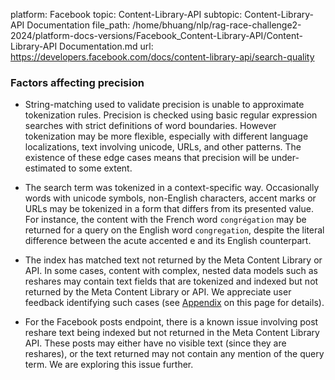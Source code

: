 platform: Facebook
topic: Content-Library-API
subtopic: Content-Library-API Documentation
file_path: /home/bhuang/nlp/rag-race-challenge2-2024/platform-docs-versions/Facebook_Content-Library-API/Content-Library-API Documentation.md
url: https://developers.facebook.com/docs/content-library-api/search-quality


### Factors affecting precision

* String-matching used to validate precision is unable to approximate tokenization rules. Precision is checked using basic regular expression searches with strict definitions of word boundaries. However tokenization may be more flexible, especially with different language localizations, text involving unicode, URLs, and other patterns. The existence of these edge cases means that precision will be under-estimated to some extent.
    
* The search term was tokenized in a context-specific way. Occasionally words with unicode symbols, non-English characters, accent marks or URLs may be tokenized in a form that differs from its presented value. For instance, the content with the French word `congrégation` may be returned for a query on the English word `congregation`, despite the literal difference between the acute accented e and its English counterpart.
    
* The index has matched text not returned by the Meta Content Library or API. In some cases, content with complex, nested data models such as reshares may contain text fields that are tokenized and indexed but not returned by the Meta Content Library or API. We appreciate user feedback identifying such cases (see [Appendix](#appendix) on this page for details).
    
* For the Facebook posts endpoint, there is a known issue involving post reshare text being indexed but not returned in the Meta Content Library API. These posts may either have no visible text (since they are reshares), or the text returned may not contain any mention of the query term. We are exploring this issue further.